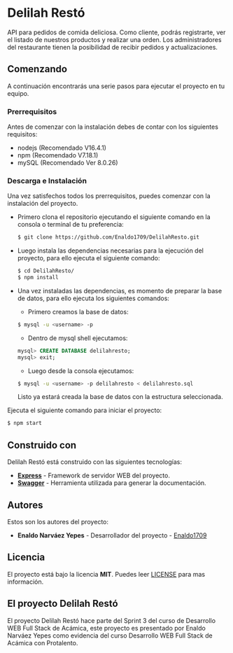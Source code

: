 # **Delilah Restó**
API para pedidos de comida deliciosa. Como cliente, podrás registrarte, ver el listado de nuestros productos y realizar una orden. Los administradores del restaurante tienen la posibilidad de recibir pedidos y actualizaciones.

## **Comenzando**
A continuación encontrarás una serie pasos para ejecutar el proyecto en tu equipo.

### **Prerrequisitos**
Antes de comenzar con la instalación debes de contar con los siguientes requisitos:
- nodejs (Recomendado V16.4.1)
- npm (Recomendado V7.18.1)
- mySQL (Recomendado Ver 8.0.26)

### **Descarga e Instalación**
Una vez satisfechos todos los prerrequisitos, puedes comenzar con la instalación del proyecto.

- Primero clona el repositorio ejecutando el siguiente comando en la consola o terminal de tu preferencia:

    ```bash
    $ git clone https://github.com/Enaldo1709/DelilahResto.git
    ```

- Luego instala las dependencias necesarias para la ejecución del proyecto, para ello ejecuta el siguiente comando:
    ```bash
    $ cd DelilahResto/
    $ npm install
    ```

- Una vez instaladas las dependencias, es momento de preparar la base de datos, para ello ejecuta los siguientes comandos:
    - Primero creamos la base de datos:
    ```bash
    $ mysql -u <username> -p
    ```

    - Dentro de mysql shell ejecutamos:
    ```SQL
    mysql> CREATE DATABASE delilahresto;
    mysql> exit;
    ```

    - Luego desde la consola ejecutamos:
    ```bash
    $ mysql -u <username> -p delilahresto < delilahresto.sql
    ```

    Listo ya estará creada la base de datos con la estructura seleccionada.

Ejecuta el siguiente comando para iniciar el proyecto:
```bash
$ npm start
```

## **Construido con**
Delilah Restó está construido con las siguientes tecnologías:
- [**Express**](https://www.npmjs.com/package/express) - Framework de servidor WEB del proyecto.
- [**Swagger**](https://swagger.io/) - Herramienta utilizada para generar la documentación.

## **Autores**
Estos son los autores del proyecto:
- **Enaldo Narváez Yepes** - Desarrollador del proyecto - [Enaldo1709](https://github.com/Enaldo1709)

## **Licencia**
El proyecto está bajo la licencia **MIT**. Puedes leer [LICENSE](https://github.com/Enaldo1709/DelilahResto/blob/master/LICENSE) para mas información.

## **El proyecto Delilah Restó**
El proyecto Delilah Restó hace parte del Sprint 3 del curso de Desarrollo WEB Full Stack de Acámica, este proyecto es presentado por Enaldo Narváez Yepes como evidencia del curso Desarrollo WEB Full Stack de Acámica con Protalento.
